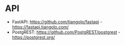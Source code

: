 # API

* FastAPI: https://github.com/tiangolo/fastapi - https://fastapi.tiangolo.com/
* PostgREST: https://github.com/PostgREST/postgrest - https://postgrest.org/
